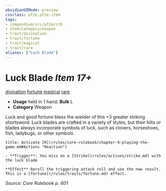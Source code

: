 ```yaml
---
obsidianUIMode: preview
cssclass: pf2e,pf2e-item
tags:
- compendium/src/pf2e/crb
- item/category/weapon
- trait/divination
- trait/fortune
- trait/magical
- trait/rare
aliases: ["Luck Blade"]
---
```

# Luck Blade *Item 17+*  
[divination](/rules/traits/divination.md)  [fortune](/rules/traits/fortune.md)  [magical](/rules/traits/magical.md)  [rare](/rules/traits/rare.md)  

- **Usage** held in 1 hand; **Bulk** L
- **Category** Weapon

Luck and good fortune bless the wielder of this +3 greater striking shortsword. Luck blades are crafted in a variety of styles, but their hilts or blades always incorporate symbols of luck, such as clovers, horseshoes, fish, ladybugs, or other symbols.

```ad-embed-ability
title: Activate [R](/rules/core-rulebook/chapter-9-playing-the-game.md#Actions "Reaction")

- **Trigger**: You miss on a [Strike](/rules/actions/strike.md) with the luck blade

**Effect** Reroll the triggering attack roll and use the new result. This is a [fortune](/rules/traits/fortune.md) effect.
```

*Source: Core Rulebook p. 601*